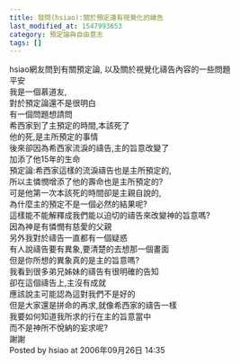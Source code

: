 ```yaml
---
title: 發問(hsiao):關於預定還有視覺化的禱告
last_modified_at: 1547993653
category: 預定論與自由意志
tags: []
---
```


hsiao網友問到有關預定論, 以及關於視覺化禱告內容的一些問題<br><!--more-->平安<br>我是一個慕道友,<br>對於預定論還不是很明白<br>有一個問題想請問<br>希西家到了主預定的時間,本該死了<br>他的死,是主所預定的事情<br>後來卻因為希西家流淚的禱告,主的旨意改變了<br>加添了他15年的生命<br>預定論:希西家這樣的流淚禱告也是主所預定的,<br>所以主憐憫增添了他的壽命也是主所預定的?<br>可是他第一次本該死的時間卻是主親自說的,<br>為什麼主的預定不是一個必然的結果呢?<br>這樣能不能解釋成我們能以迫切的禱告來改變神的旨意嗎?<br>因為神是有憐憫有慈愛的父親<br>另外我對於禱告一直都有一個疑惑<br>有人說禱告要有異象,要清楚的去想那一個畫面<br>但是你所想的異象真的是主的旨意嗎?<br>我看到很多弟兄姊妹的禱告有很明確的告知<br>卻在這個禱告上,主沒有成就<br>應該說主可能認為這對我們不是好的<br>但是大家還是拼命的再求,就像希西家的禱告一樣<br>我要如何知道我所求的行在主的旨意當中<br>而不是神所不悅納的妄求呢?<br>謝謝<br>Posted by hsiao at 2006年09月26日 14:35 <br><p>&nbsp;</p><br><br>
